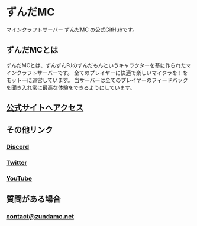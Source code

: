 # ずんだMC  
マインクラフトサーバー ずんだMC の公式GitHubです。
## ずんだMCとは
ずんだMCとは、ずんずんPJのずんだもんというキャラクターを基に作られたマインクラフトサーバーです。
全てのプレイヤーに快適で楽しいマイクラを！をモットーに運営しています。
当サーバーは全てのプレイヤーのフィードバックを聞き入れ常に最高な体験をできるようにしています。

## [公式サイトへアクセス](https://zundamc.net)

 ## その他リンク
 ### [Discord](https://discord.gg/zundamc/)
 ### [Twitter](https://twitter.com/zundamon_mc)
 ### [YouTube](https://youtube.com/@zndmc)

 ## 質問がある場合 
### **contact@zundamc.net**
